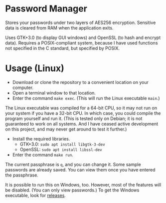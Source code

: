 # Password Manager
Stores your passwords under two layers of AES256 encryption. Sensitive data is
cleared from RAM when the application exits.

Uses GTK+3.0 (to display GUI windows) and OpenSSL (to hash and encrypt data).
Requires a POSIX-compliant system, because I have used functions not specified
in the C standard, but specified by POSIX.

# Usage (Linux)
* Download or clone the repository to a convenient location on your computer.
* Open a terminal window to that location.
* Enter the command `make exec`. (This will run the Linux executable `main`.)

The Linux executable was compiled for a 64-bit CPU, so it may not run on your
system if you have a 32-bit CPU. In which case, you could compile the program
yourself and run it. (This is tested only on Debian; it is not guaranteed to
work on all systems. And I have ceased active development on this project, and
may never get around to test it further.)
* Install the required libraries.
  * GTK+3.0: `sudo apt install libgtk-3-dev`
  * OpenSSL: `sudo apt install libssl-dev`
* Enter the command `make run`.

The current passphrase is `q`, and you can change it. Some sample passwords are
already saved. You can view them once you have entered the passphrase.

It is possible to run this on Windows, too. However, most of the features will
be disabled. (You can only view passwords.) To get the Windows executable, look
for [releases](https://github.com/tfpf/gtk-windowing/releases).

